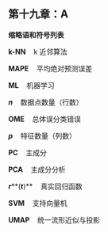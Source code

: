 ## 第十九章：**A**

**缩略语和符号列表**

**k-NN**    k 近邻算法

**MAPE**    平均绝对预测误差

**ML**    机器学习

***n***    数据点数量（行数）

**OME**    总体误分类错误

***p***    特征数量（列数）

**PC**    主成分

**PCA**    主成分分析

***r*****(*****t*****)**    真实回归函数

**SVM**    支持向量机

**UMAP**    统一流形近似与投影
